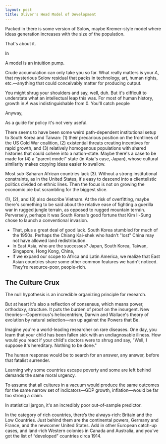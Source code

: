 ```yaml
---
layout: post
title: Oliver's Head Model of Development
---
```


Packed in there is some version of Solow, maybe Kremer-style model where ideas generation increases with the size of the population.

That's about it.

In 

A model is an intuition pump. 

Crude accumulation can only take you so far. What really matters is your *A*, that mysterious Solow residual that packs in technology, art, human rights, etc.—anything that could conceivably matter for producing output.

You might shrug your shoulders and say, well, duh. But it's difficult to understate what an intellectual leap this was. For most of human history, growth in *A* was indistinguishable from 0. You'll catch people 



Anyway, 

As a guide for policy it's not very useful.





There seems to have been some weird path-dependent institutional setup to South Korea and Taiwan: (1) their precarious position on the frontlines of the US Cold War coalition, (2) existential threats creating incentives for rapid growth, and (3) relatively homogenous populations with shared histories that could cohere into a nation-state. Maybe there's a case to be made for (4) a "parent model" state (in Asia's case, Japan), whose cultural similarity makes copying ideas easier to swallow.

Most sub-Saharan African countries lack (3). Without a strong institutional constraints, as in the United States, it's easy to descend into a clientelistic politics divided on ethnic lines. Then the focus is not on growing the economic pie but scrambling for the biggest slice.

(1), (2), and (3) also describe Vietnam. At the risk of overfitting, maybe there's something to be said about the relative ease of fighting a guerilla war in rugged jungle terrain, as opposed to rugged mountain terrain. Perversely, perhaps it was South Korea's good fortune that Kim Il-Sung chose to launch a conventional invasion.

- That, plus a great deal of good luck. South Korea stumbled for much of the 1950s. Perhaps the Chiang Kai-shek who hadn't "lost" China may not have allowed land redistribution.
- In East Asia, who are the successes? Japan, South Korea, Taiwan, Singapore, Hong Kong, China, 
- If we expand our scope to Africa and Latin America, we realize that East Asian countries share some other common features we hadn't noticed. They're resource-poor, people-rich.



## The Culture Crux

The null hypothesis is an incredible organizing principle for research. 

But at heart it's also a reflection of consensus, which means power, orthodoxy, structure. It puts the burden of proof on the insurgent. New theories—Copernicus's heliocentrism, Darwin and Wallace's theory of evolution by natural selection—ran up against the Powers that Be.

Imagine you're a world-leading researcher on rare diseases. One day, you learn that your child has been fallen sick with an undiagnosable illness. How would you react if your child's doctors were to shrug and say, "Well, I suppose it's hereditary. Nothing to be done."

The human response would be to search for an answer, any answer, before that fatalist surrender.

Learning why some countries escape poverty and some are left behind demands the same moral urgency.



To assume that all cultures in a vacuum would produce the same outcomes for the same narrow set of indicators—GDP growth, inflation—would be far too strong a claim.



In statistical jargon, it's an incredibly poor out-of-sample predictor.





In the category of rich countries, there’s the always-rich: Britain and the Low Countries. Just behind them are the continental powers, Germany and France, and the newcomer United States. Add in other European catch-up cases, and land-rich Western colonies in Canada and Australia, and you’ve got the list of “developed” countries circa 1914.

